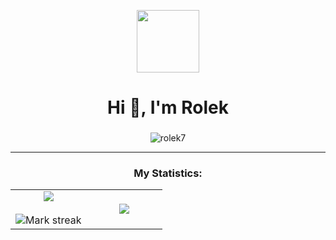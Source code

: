 <p align="center" ><img  src = "https://github.com/7oSkaaa/7oSkaaa/blob/main/Images/about_me.gif?raw=true" width = 100px></p>
<h1 align="center">Hi 👋, I'm Rolek</h1>
<h3 align="center"></h3>
<p align="center"> <img src="https://komarev.com/ghpvc/?username=Rolek7&label=Profile%20views&color=0e75b6&style=flat" alt="rolek7" /> </p>

---

<h3 align="center">My Statistics:</h3>
<p align="center">
<table align="center">
<tr border="none">
<td width="50%" align="center">
  
  <img  align="center"  src="https://github-readme-stats.vercel.app/api?username=Rolek7yg&theme=dark&show_icons=true&count_private=true" />
  <br></br>
  <img  title="🔥 Get streak stats for your profile at git.io/streak-stats" alt="Mark streak" src="https://github-readme-streak-stats.herokuapp.com/?user=Rolek7yg&theme=dark&hide_border=false" /> 
</td>
<td width="50%" align="center">

  <img  align="center"  src="https://github-readme-stats.anuraghazra1.vercel.app/api/top-langs/?username=Rolek7yg&theme=dark&hide_border=false&no-bg=true&no-frame=true&langs_count=10"/>
  
  </td>
</tr>
</table>

